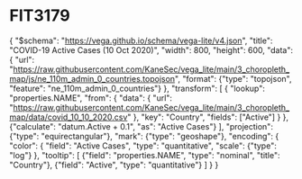 # FIT3179

{
  "$schema": "https://vega.github.io/schema/vega-lite/v4.json",
  "title": "COVID-19 Active Cases (10 Oct 2020)",
  "width": 800,
  "height": 600,
  "data": {
    "url": "https://raw.githubusercontent.com/KaneSec/vega_lite/main/3_choropleth_map/js/ne_110m_admin_0_countries.topojson",
    "format": {"type": "topojson", "feature": "ne_110m_admin_0_countries"}
  },
  "transform": [
    {
      "lookup": "properties.NAME",
      "from": {
        "data": {
          "url": "https://raw.githubusercontent.com/KaneSec/vega_lite/main/3_choropleth_map/data/covid_10_10_2020.csv"
        },
        "key": "Country",
        "fields": ["Active"]
      }
    },
    {"calculate": "datum.Active + 0.1", "as": "Active Cases"}
  ],
  "projection": {"type": "equirectangular"},
  "mark": {"type": "geoshape"},
  "encoding": {
    "color": {
      "field": "Active Cases",
      "type": "quantitative",
      "scale": {"type": "log"}
    },
    "tooltip": [
      {"field": "properties.NAME", "type": "nominal", "title": "Country"},
      {"field": "Active", "type": "quantitative"}
    ]
  }
}
